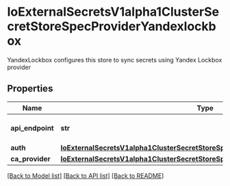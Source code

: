 # IoExternalSecretsV1alpha1ClusterSecretStoreSpecProviderYandexlockbox

YandexLockbox configures this store to sync secrets using Yandex Lockbox provider
## Properties
Name | Type | Description | Notes
------------ | ------------- | ------------- | -------------
**api_endpoint** | **str** | Yandex.Cloud API endpoint (e.g. &#39;api.cloud.yandex.net:443&#39;) | [optional] 
**auth** | [**IoExternalSecretsV1alpha1ClusterSecretStoreSpecProviderYandexlockboxAuth**](IoExternalSecretsV1alpha1ClusterSecretStoreSpecProviderYandexlockboxAuth.md) |  | 
**ca_provider** | [**IoExternalSecretsV1alpha1ClusterSecretStoreSpecProviderYandexlockboxCaProvider**](IoExternalSecretsV1alpha1ClusterSecretStoreSpecProviderYandexlockboxCaProvider.md) |  | [optional] 

[[Back to Model list]](../README.md#documentation-for-models) [[Back to API list]](../README.md#documentation-for-api-endpoints) [[Back to README]](../README.md)


